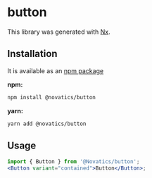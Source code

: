 # button

This library was generated with [Nx](https://nx.dev).

## Installation

It is available as an [npm package](https://www.npmjs.com/package/novatics)

**npm:**

```sh
npm install @novatics/button
```

**yarn:**

```sh
yarn add @novatics/button
```

## Usage

```jsx
import { Button } from '@Novatics/button';
<Button variant="contained">Button</Button>;
```

